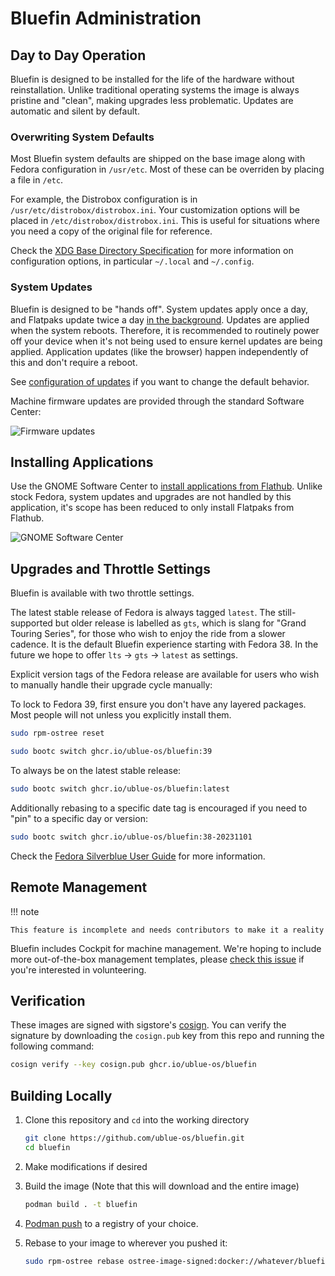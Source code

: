 # Bluefin Administration

## Day to Day Operation

Bluefin is designed to be installed for the life of the hardware without reinstallation. Unlike traditional operating systems the image is always pristine and "clean", making upgrades less problematic. Updates are automatic and silent by default. 

### Overwriting System Defaults

Most Bluefin system defaults are shipped on the base image along with Fedora configuration in `/usr/etc`. Most of these can be overriden by placing a file in `/etc`. 

For example, the Distrobox configuration is in `/usr/etc/distrobox/distrobox.ini`. Your customization options will be placed in `/etc/distrobox/distrobox.ini`. This is useful for situations where you need a copy of the original file for reference. 

Check the [XDG Base Directory Specification](https://specifications.freedesktop.org/basedir-spec/basedir-spec-latest.html) for more information on configuration options, in particular `~/.local` and `~/.config`. 

### System Updates

Bluefin is designed to be "hands off". System updates apply once a day, and Flatpaks update twice a day [in the background](https://github.com/ublue-os/config/tree/main/files/usr/lib/systemd). Updates are applied when the system reboots. Therefore, it is recommended to routinely power off your device when it's not being used to ensure kernel updates are being applied. Application updates (like the browser) happen independently of this and don't require a reboot.

See [configuration of updates](/faq/#how-do-i-configure-automatic-updates) if you want to change the default behavior.

Machine firmware updates are provided through the standard Software Center:

![Firmware updates](https://github.com/ublue-os/website/assets/1264109/b6706ae4-d519-4508-b350-defce27aa8e4)

## Installing Applications

Use the GNOME Software Center to [install applications from Flathub](https://flathub.org/). Unlike stock Fedora, system updates and upgrades are not handled by this application, it's scope has been reduced to only install Flatpaks from Flathub.

![GNOME Software Center](https://github.com/ublue-os/website/assets/1264109/86e06ae4-0aec-46ef-9709-936c3e938f70)

## Upgrades and Throttle Settings

Bluefin is available with two throttle settings.

The latest stable release of Fedora is always tagged `latest`. The still-supported but older release is labelled as `gts`, which is slang for "Grand Touring Series", for those who wish to enjoy the ride from a slower cadence. It is the default Bluefin experience starting with Fedora 38. In the future we hope to offer `lts` -> `gts` -> `latest` as settings. 

Explicit version tags of the Fedora release are available for users who wish to manually handle their upgrade cycle manually:

To lock to Fedora 39, first ensure you don't have any layered packages. Most people will not unless you explicitly install them.

```bash
sudo rpm-ostree reset
```

```bash
sudo bootc switch ghcr.io/ublue-os/bluefin:39
```

To always be on the latest stable release:

```bash
sudo bootc switch ghcr.io/ublue-os/bluefin:latest
```

Additionally rebasing to a specific date tag is encouraged if you need to "pin" to a specific day or version:

```bash
sudo bootc switch ghcr.io/ublue-os/bluefin:38-20231101
```

Check the [Fedora Silverblue User Guide](https://docs.fedoraproject.org/en-US/fedora-silverblue/) for more information.

## Remote Management

!!! note

    This feature is incomplete and needs contributors to make it a reality

Bluefin includes Cockpit for machine management. We're hoping to include more out-of-the-box management templates, please [check this issue](https://github.com/ublue-os/bluefin/issues/271) if you're interested in volunteering.

## Verification

These images are signed with sigstore's [cosign](https://docs.sigstore.dev/cosign/overview/). You can verify the signature by downloading the `cosign.pub` key from this repo and running the following command:

```bash
cosign verify --key cosign.pub ghcr.io/ublue-os/bluefin
```

## Building Locally

1. Clone this repository and `cd` into the working directory

    ```bash
    git clone https://github.com/ublue-os/bluefin.git
    cd bluefin
    ```

2. Make modifications if desired

3. Build the image (Note that this will download and the entire image)

    ```bash
    podman build . -t bluefin
    ```

4. [Podman push](https://docs.podman.io/en/latest/markdown/podman-push.1.html) to a registry of your choice.

5. Rebase to your image to wherever you pushed it:

    ```bash
    sudo rpm-ostree rebase ostree-image-signed:docker://whatever/bluefin:latest
    ```
